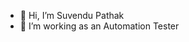 - 👋 Hi, I’m Suvendu Pathak
- 👀 I’m working as an Automation Tester
<!---
Suv3ndupathak/Suv3ndupathak is a ✨ special ✨ repository because its `README.md` (this file) appears on your GitHub profile.
You can click the Preview link to take a look at your changes.
--->
